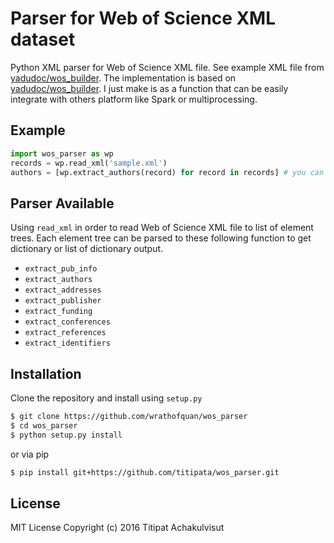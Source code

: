 # Parser for Web of Science XML dataset

Python XML parser for Web of Science XML file. See example XML file from
[yadudoc/wos_builder](https://github.com/yadudoc/wos_builder/blob/master/sample.xml).
The implementation is based on [yadudoc/wos_builder](https://github.com/yadudoc/wos_builder).
I just make is as a function that can be easily integrate with others platform like
Spark or multiprocessing.

## Example

```python
import wos_parser as wp
records = wp.read_xml('sample.xml')
authors = [wp.extract_authors(record) for record in records] # you can flatten and transform to dataframe
```

## Parser Available

Using `read_xml` in order to read Web of Science XML file to list of element trees.
Each element tree can be parsed to these following function to get dictionary or
list of dictionary output.

- `extract_pub_info`
- `extract_authors`
- `extract_addresses`
- `extract_publisher`
- `extract_funding`
- `extract_conferences`
- `extract_references`
- `extract_identifiers`

## Installation

Clone the repository and install using `setup.py`

```bash
$ git clone https://github.com/wrathofquan/wos_parser
$ cd wos_parser
$ python setup.py install
```

or via pip

```bash
$ pip install git+https://github.com/titipata/wos_parser.git
```

## License

MIT License Copyright (c) 2016 Titipat Achakulvisut
